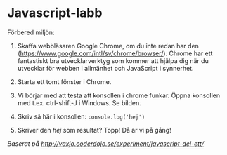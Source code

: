 # Javascript-labb

Förbered miljön:
1. Skaffa webbläsaren Google Chrome, om du inte redan har den (https://www.google.com/intl/sv/chrome/browser/). Chrome har ett fantastiskt bra utvecklarverktyg som kommer att hjälpa dig när du utvecklar för webben i allmänhet och JavaScript i synnerhet.

2. Starta ett tomt fönster i Chrome.

3. Vi börjar med att testa att konsollen i chrome funkar. Öppna konsollen med t.ex. ctrl-shift-J i Windows. Se bilden.

4. Skriv så här i konsollen: `console.log('hej')`

5. Skriver den *hej* som resultat? Topp! Då är vi på gång!

*Baserat på http://vaxjo.coderdojo.se/experiment/javascript-del-ett/*
